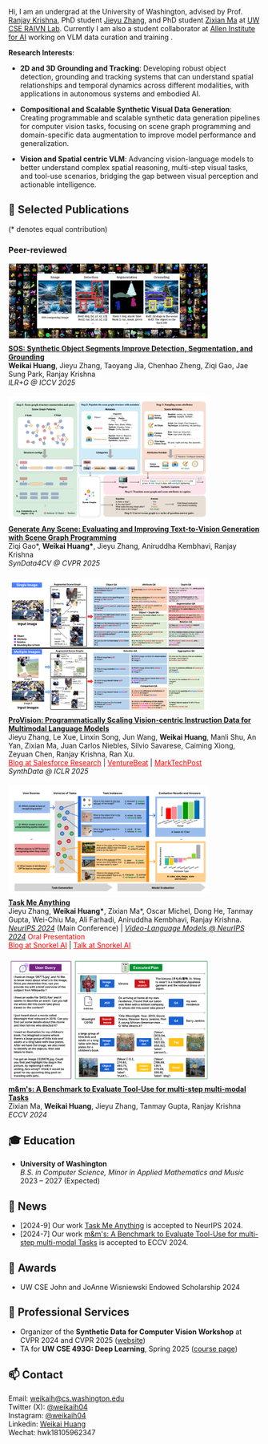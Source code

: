 <style>
/* 移动端优化样式 */
@media screen and (max-width: 768px) {
  /* 调整flex容器在移动端的布局 */
  div[style*="display: flex"] {
    flex-direction: column !important;
  }
  
  /* 确保图片在移动端占满宽度 */
  div[style*="display: flex"] img {
    width: 100% !important;
    max-width: 100% !important;
    margin-right: 0 !important;
  }
  
  /* 文本内容的最小宽度调整 */
  div[style*="min-width: 250px"] {
    min-width: 100% !important;
    margin-top: 0 !important;
  }
}

/* 防止图片加载时的抖动 */
img {
  aspect-ratio: attr(width) / attr(height);
}
</style>

Hi, I am an undergrad at the University of Washington, advised by Prof. [Ranjay Krishna](http://www.ranjaykrishna.com/index.html), PhD student [Jieyu Zhang](https://jieyuz2.github.io/), and PhD student [Zixian Ma](https://zixianma.github.io/) at [UW CSE RAIVN Lab](https://raivn.cs.washington.edu/). Currently I am also a student collaborator at [Allen Institute for AI](https://allenai.org/) working on VLM data curation and training .

**Research Interests**:

- **2D and 3D Grounding and Tracking**: Developing robust object detection, grounding and tracking systems that can understand spatial relationships and temporal dynamics across different modalities, with applications in autonomous systems and embodied AI.

- **Compositional and Scalable Synthetic Visual Data Generation**: Creating programmable and scalable synthetic data generation pipelines for computer vision tasks, focusing on scene graph programming and domain-specific data augmentation to improve model performance and generalization.

- **Vision and Spatial centric VLM**: Advancing vision-language models to better understand complex spatial reasoning, multi-step visual tasks, and tool-use scenarios, bridging the gap between visual perception and actionable intelligence.

<!-- I am looking for co-first or leading-author-level collaborators for projects over the coming years. If you are interested, please feel free to reach out. -->

## 📝 Selected Publications
(* denotes equal contribution)

<!-- ### Preprints -->


### Peer-reviewed

<div style="display: flex; align-items: flex-start; margin-bottom: 20px; flex-wrap: wrap;">
  <img src="./img/papers/sos.png" style="width: 100%; max-width: 400px; margin-right: 20px; margin-bottom: 10px; flex-shrink: 1;">
  <div style="flex: 1; min-width: 250px;">
    <strong><a href="https://github.com/weikaih04/SOS">SOS: Synthetic Object Segments Improve Detection, Segmentation, and Grounding</a></strong><br>
    <strong>Weikai Huang</strong>, Jieyu Zhang, Taoyang Jia, Chenhao Zheng, Ziqi Gao, Jae Sung Park, Ranjay Krishna<br>
    <em>ILR+G @ ICCV 2025</em>
  </div>
</div>

<div style="display: flex; align-items: flex-start; margin-bottom: 20px; flex-wrap: wrap;">
  <img src="./img/papers/gas.png" style="width: 100%; max-width: 400px; margin-right: 20px; margin-bottom: 10px; flex-shrink: 1;">
  <div style="flex: 1; min-width: 250px;">
    <strong><a href="https://generate-any-scene.github.io/">Generate Any Scene: Evaluating and Improving Text-to-Vision Generation with Scene Graph Programming</a></strong><br>
    Ziqi Gao*, <strong>Weikai Huang*</strong>, Jieyu Zhang, Aniruddha Kembhavi, Ranjay Krishna<br>
    <em>SynData4CV @ CVPR 2025</em>
  </div>
</div>

<div style="display: flex; align-items: flex-start; margin-bottom: 20px; flex-wrap: wrap;">
  <img src="./img/papers/provision.png" style="width: 100%; max-width: 400px; margin-right: 20px; margin-bottom: 10px; flex-shrink: 1;">
  <div style="flex: 1; min-width: 250px;">
    <strong><a href="http://arxiv.org/abs/2412.07012">ProVision: Programmatically Scaling Vision-centric Instruction Data for Multimodal Language Models</a></strong><br>
    Jieyu Zhang, Le Xue, Linxin Song, Jun Wang, <strong>Weikai Huang</strong>, Manli Shu, An Yan, Zixian Ma, Juan Carlos Niebles, Silvio Savarese, Caiming Xiong, Zeyuan Chen, Ranjay Krishna, Ran Xu.<br>
    <a href="https://www.salesforce.com/blog/provision-multimodal-data-generation/" style="color: red;">Blog at Salesforce Research</a> | 
    <a href="https://venturebeat.com/data-infrastructure/breaking-the-data-bottleneck-salesforces-provision-speeds-multimodal-ai-training-with-image-scene-graphs/" style="color: red;">VentureBeat</a> | 
    <a href="https://www.marktechpost.com/2025/01/11/provision-a-scalable-programmatic-approach-to-vision-centric-instruction-data-for-multimodal-language-models/" style="color: red;">MarkTechPost</a><br>
    <em>SynthData @ ICLR 2025</em>
  </div>
</div>

<div style="display: flex; align-items: flex-start; margin-bottom: 20px; flex-wrap: wrap;">
  <img src="./img/papers/tma.png" style="width: 100%; max-width: 400px; margin-right: 20px; margin-bottom: 10px; flex-shrink: 1;">
  <div style="flex: 1; min-width: 250px;">
    <strong><a href="https://www.task-me-anything.org/">Task Me Anything</a></strong><br>
    Jieyu Zhang, <strong>Weikai Huang*</strong>, Zixian Ma*, Oscar Michel, Dong He, Tanmay Gupta, Wei-Chiu Ma, Ali Farhadi, Aniruddha Kembhavi, Ranjay Krishna.<br>
    <ins><em>NeurIPS 2024</em></ins> (Main Conference) | <ins><em>Video-Language Models @ NeurIPS 2024</em></ins> <span style="color: red;">Oral Presentation</span><br>
    <a href="https://snorkel.ai/blog/task-me-anything-innovating-multimodal-model-benchmarks/" style="color: red;">Blog at Snorkel AI</a> | 
    <a href="https://www.youtube.com/watch?v=J3ECnV8Yc_g" style="color: red;">Talk at Snorkel AI</a>
  </div>
</div>

<div style="display: flex; align-items: flex-start; margin-bottom: 20px; flex-wrap: wrap;">
  <img src="./img/papers/mms.png" style="width: 100%; max-width: 400px; margin-right: 20px; margin-bottom: 10px; flex-shrink: 1;">
  <div style="flex: 1; min-width: 250px;">
    <strong><a href="https://arxiv.org/abs/2403.11085">m&m's: A Benchmark to Evaluate Tool-Use for multi-step multi-modal Tasks</a></strong><br>
    Zixian Ma, <strong>Weikai Huang</strong>, Jieyu Zhang, Tanmay Gupta, Ranjay Krishna<br>
    <em>ECCV 2024</em>
  </div>
</div>

## 🎓 Education
- **University of Washington**  
  *B.S. in Computer Science, Minor in Applied Mathematics and Music*  
  2023 – 2027 (Expected)
  
## 📰 News
- [2024-9] Our work [Task Me Anything](https://www.task-me-anything.org/) is accepted to NeurIPS 2024.
- [2024-7] Our work [m&m's: A Benchmark to Evaluate Tool-Use for multi-step multi-modal Tasks](https://arxiv.org/abs/2403.11085) is accepted to ECCV 2024.
  
## 🏅 Awards
- UW CSE John and JoAnne Wisniewski Endowed Scholarship 2024

## 📍 Professional Services
- Organizer of the **Synthetic Data for Computer Vision Workshop** at CVPR 2024 and CVPR 2025 ([website](https://syndata4cv.github.io/))
- TA for **UW CSE 493G: Deep Learning**, Spring 2025 ([course page](https://courses.cs.washington.edu/courses/cse493g1/25sp/))

## 📫 Contact
Email: weikaih@cs.washington.edu
<br>Twitter (X): [@weikaih04](https://twitter.com/weikaih04)
<br>Instagram: [@weikaih04](https://www.instagram.com/weikaih04/)
<br>Linkedin: [Weikai Huang](https://www.linkedin.com/in/weikaihuang/)
<br>Wechat: hwk18105962347 